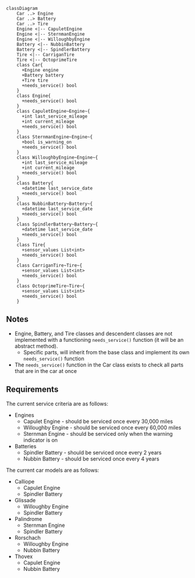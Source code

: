 ```mermaid
classDiagram
    Car ..> Engine
    Car ..> Battery
    Car ..> Tire
    Engine <|-- CapuletEngine
    Engine <|-- SternmanEngine
    Engine <|-- WilloughbyEngine
    Battery <|-- NubbinBattery
    Battery <|-- SpindlerBattery
    Tire <|-- CarriganTire
    Tire <|-- OctoprimeTire
    class Car{
      +Engine engine
      +Battery battery
      +Tire tire
      +needs_service() bool
    }
    class Engine{
      +needs_service() bool
    }
    class CapuletEngine~Engine~{
      +int last_service_mileage
      +int current_mileage
      +needs_service() bool
    }
    class SternmanEngine~Engine~{
      +bool is_warning_on
      +needs_service() bool
    }
    class WilloughbyEngine~Engine~{
      +int last_service_mileage
      +int current_mileage
      +needs_service() bool
    }
    class Battery{
      +datetime last_service_date
      +needs_service() bool
    }
    class NubbinBattery~Battery~{
      +datetime last_service_date
      +needs_service() bool
    }
    class SpindlerBattery~Battery~{
      +datetime last_service_date
      +needs_service() bool
    }
    class Tire{
      +sensor_values List<int>
      +needs_service() bool
    }
    class CarriganTire~Tire~{
      +sensor_values List<int>
      +needs_service() bool
    }
    class OctoprimeTire~Tire~{
      +sensor_values List<int>
      +needs_service() bool
    }
```

## Notes

- Engine, Battery, and Tire classes and descendent classes are not implemented with a functioning `needs_service()` function (it will be an abstract method).
  - Specific parts, will inherit from the base class and implement its own `needs_service()` function
- The `needs_service()` function in the Car class exists to check all parts that are in the car at once

## Requirements

The current service criteria are as follows:

- Engines
  - Capulet Engine - should be serviced once every 30,000 miles
  - Willoughby Engine - should be serviced once every 60,000 miles
  - Sternman Engine - should be serviced only when the warning indicator is on
- Batteries
  - Spindler Battery - should be serviced once every 2 years
  - Nubbin Battery - should be serviced once every 4 years

The current car models are as follows:

- Calliope
  - Capulet Engine
  - Spindler Battery
- Glissade
  - Willoughby Engine
  - Spindler Battery
- Palindrome
  - Sternman Engine
  - Spindler Battery
- Rorschach
  - Willoughby Engine
  - Nubbin Battery
- Thovex
  - Capulet Engine
  - Nubbin Battery
